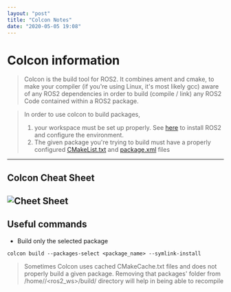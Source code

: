 ```yaml
---
layout: "post"
title: "Colcon Notes"
date: "2020-05-05 19:08"
---
```


# Colcon information

> Colcon is the build tool for ROS2. It combines ament and cmake, to make your compiler (if you're using Linux, it's most likely gcc) aware of any ROS2 dependencies in order to build (compile / link) any ROS2 Code contained within a ROS2 package.

> In order to use colcon to build packages,
>  1. your workspace must be set up properly. See [here](https://shspears.github.io/posts/ROS2/) to install ROS2 and configure the environment.
> 2. The given package you're trying to build must have a properly configured  [CMakeList.txt](#cmakelist) and [package.xml](#package) files

---
## Colcon Cheat Sheet
![Cheet Sheet](https://shspears.github.io/images/colcon_cheatsheet_1.png "Colcon Cheet Sheet")
---


## Useful commands

- Build only the selected <package-name> package
```
colcon build --packages-select <package_name> --symlink-install
```



> Sometimes Colcon uses cached CMakeCache.txt files and does not properly build a given package. Removing that packages' folder from /home/<username>/<ros2_ws>/build/ directory will help in being able to recompile
